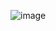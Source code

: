 ![image](https://user-images.githubusercontent.com/88283525/174468978-24b0b970-1b0e-43ef-b54c-426dc1559ba8.png)

